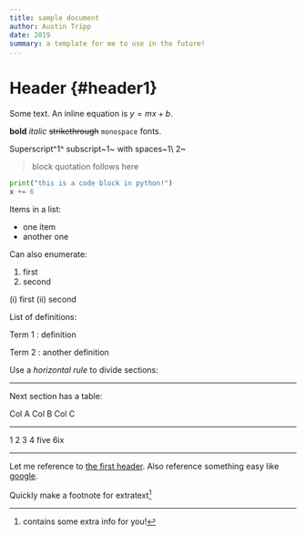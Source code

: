 ```yaml
---
title: sample document
author: Austin Tripp
date: 2019
summary: a template for me to use in the future!
...
```


# Header {#header1}
Some text.
An inline equation is $y=mx+b$.

**bold** _italic_ ~~strikethrough~~ `monospace` fonts.

Superscript^1^ subscript~1~ with spaces~1\ 2~

> block quotation
> follows here

```python
print("this is a code block in python!")
x += 6
```

Items in a list:
- one item
- another one

Can also enumerate:
1. first
2. second

(i) first
(ii) second

List of definitions:

Term 1
 : definition

Term 2
 : another definition

Use a _horizontal rule_ to divide sections:

****

Next section has a table:

Col A    Col B    Col C
-----    ----     --
1        2        3
4        five     6ix
-        -        -

Let me reference to [the first header](#header1).
Also reference something easy like [google](www.google.com).

Quickly make a footnote for extratext[^note1]

[^note1]: contains some extra info for you!
